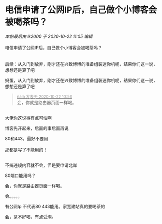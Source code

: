 # 电信申请了公网IP后，自己做个小博客会被喝茶吗？


<i class="pstatus"> 本帖最后由 lk2000 于 2020-10-22 11:05 编辑 </i><br />
<br />
电信申请了公网IP后，自己做个小博客会被喝茶吗？<br />
<br />
<br />
后续：从入门到放弃，刚才还在兴致博博的准备组装迷你机呢，结果你们这一说，想想还是算了吧<br />


妈蛋，从入门到放弃，刚才还在兴致博博的准备组装迷你机呢，结果你们这一说，想想还是算了吧

<div class="quote"><blockquote><font size="2"><a href="https://www.hostloc.com/forum.php?mod=redirect&amp;goto=findpost&amp;pid=9335013&amp;ptid=757078" target="_blank"><font color="#999999">nala 发表于 2020-10-22 10:56</font></a></font><br />
会，你就是路由器页面一样喝。</blockquote></div><br />
大佬你这说得有点可怕啊

博客先开起来，后面的事后面再说<img src="static/image/smiley/default/lol.gif" smilieid="12" border="0" alt="" />

80和443，最好不要用<br />
<br />
那都是写了不能用的！<br />
<br />
<img src="static/image/smiley/default/lol.gif" smilieid="12" border="0" alt="" /><img src="static/image/smiley/default/lol.gif" smilieid="12" border="0" alt="" /><img src="static/image/smiley/default/lol.gif" smilieid="12" border="0" alt="" />

不搞违规内容就不会，但是要申请北岸

80端口能用吗？

会，你就是路由器页面一样喝。

会。。。。。

有公网Ip 不代表80 443能用。家宽建站真的要喝茶的

会，茶不好喝，有点受潮。
